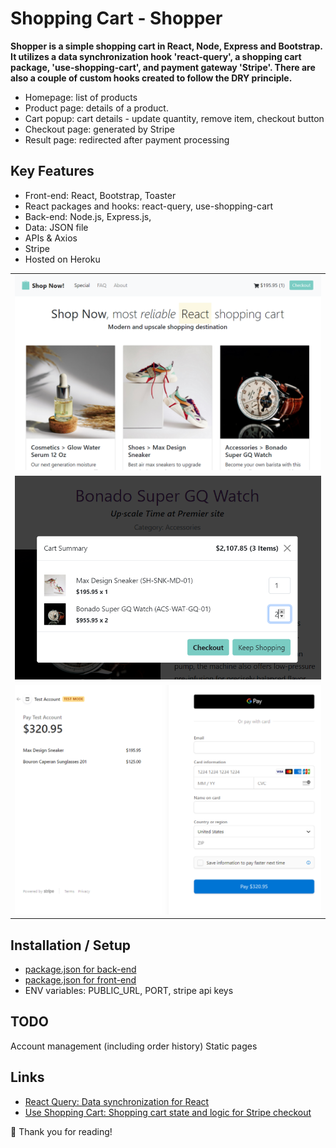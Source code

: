 # Shopping Cart - Shopper

**Shopper is a simple shopping cart in React, Node, Express and Bootstrap. It utilizes a data
synchronization hook 'react-query', a shopping cart package, 'use-shopping-cart', and payment gateway 'Stripe'. There are also a couple of custom hooks created to follow the DRY principle.**

- Homepage: list of products
- Product page: details of a product.
- Cart popup: cart details - update quantity, remove item, checkout button
- Checkout page: generated by Stripe
- Result page: redirected after payment processing

## Key Features

- Front-end: React, Bootstrap, Toaster
- React packages and hooks: react-query, use-shopping-cart
- Back-end: Node.js, Express.js,
- Data: JSON file
- APIs & Axios
- Stripe
- Hosted on Heroku

<table>
<tbody>
 <tr>
<td align="center">
<img  style="width:500px" src="https://github.com/jparkley/shopper-react-node-shopping-cart/blob/master/screenshot-js-shopper-01.png"> 
</td>
</tr>
 <tr>
<td align="center">
<img  style="width:500px" src="https://github.com/jparkley/shopper-react-node-shopping-cart/blob/master/screenshot-js-shopper-02.png"> 
</td>
</tr>
 <tr>
<td align="center">
<img  style="width:500px" src="https://github.com/jparkley/shopper-react-node-shopping-cart/blob/master/screenshot-js-shopper-03.png"> 
</td>
</tr>
</tbody>
</table>

## Installation / Setup

- <a href="https://github.com/jparkley/shopper-react-node-shopping-cart/blob/master/package.json">package.json for back-end</a>
- <a href="https://github.com/jparkley/shopper-react-node-shopping-cart/blob/master/front/package.json">package.json for front-end</a>
- ENV variables: PUBLIC_URL, PORT, stripe api keys

## TODO

Account management (including order history)
Static pages

## Links

- <a href="https://react-query.tanstack.com/" target="_blank">React Query: Data
  synchronization for React</a>
- <a href="https://useshoppingcart.com/" target="_blank">Use Shopping Cart: Shopping cart state and logic for Stripe checkout</a>

:musical_note: Thank you for reading!
